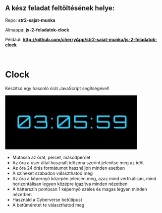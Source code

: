 
## A kész feladat feltöltésének helye:

Repo: __str2-sajat-munka__

Almappa: __js-2-feladatok-clock__

Például: **http://github.com/cherryApp/str2-sajat-munka/js-2-feladatok-clock**

<br>

# Clock

Készítsd egy hasonló órát JavaScript segítségével!

![IconComponent](img\clock.webp)

- Mutassa az órát, percet, másodpercet
- Az óra a user által használt időzóna szerint jelenítse meg az időt
- Az óra 24 órás formátumot használjon minden esetben
- A színeket szabadon választhatod meg
- Az óra a képernyő közepén jelenjen meg, azaz mind vertikálisan, mind horizontálisan legyen középre igazítva minden nézetben
- A háttérszín pontosan 1 képernyő széles és magas legyen minden nézetben
- Használd a Cyberverse betűtípust
- A betűméretet te választhatod meg

